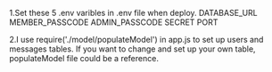 1.Set these 5 .env varibles in .env file when deploy.
DATABASE_URL
MEMBER_PASSCODE
ADMIN_PASSCODE
SECRET
PORT

2.I use require('./model/populateModel') in app.js to set up users and messages tables.
If you want to change and set up your own table, populateModel file could be a reference.
